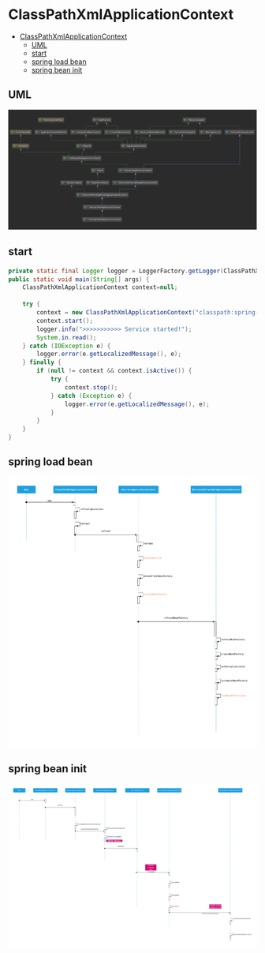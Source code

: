 # ClassPathXmlApplicationContext

- [ClassPathXmlApplicationContext](#classpathxmlapplicationcontext)
  - [UML](#uml)
  - [start](#start)
  - [spring load bean](#spring-load-bean)
  - [spring bean init](#spring-bean-init)

## UML

![ClassPathXmlApplicationContext](../images/spring-ClassPathXmlApplicationContext.png)

## start

```java
private static final Logger logger = LoggerFactory.getLogger(ClassPathXmlApplicationContext.class);
public static void main(String[] args) {
    ClassPathXmlApplicationContext context=null;

    try {
        context = new ClassPathXmlApplicationContext("classpath:spring-context.xml");
        context.start();
        logger.info(">>>>>>>>>>> Service started!");
        System.in.read();
    } catch (IOException e) {
        logger.error(e.getLocalizedMessage(), e);
    } finally {
        if (null != context && context.isActive()) {
            try {
                context.stop();
            } catch (Exception e) {
                logger.error(e.getLocalizedMessage(), e);
            }
        }
    }
}
```

## spring load bean

![spring-bean-load](../images/spring-bean-load.png)

## spring bean init

![spring-bean-init](../images/spring-bean-init.png)
